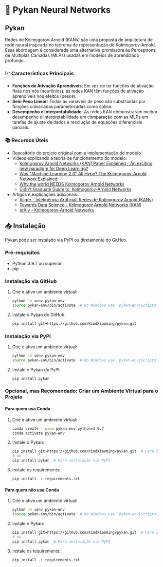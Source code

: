 # 🔮 Pykan Neural Networks

## Pykan 

Redes de Kolmogorov-Arnold (KANs) são uma proposta de arquitetura de rede neural inspirada no teorema de representação de Kolmogorov-Arnold. Essa abordagem é considerada uma alternativa promissora às Perceptrons de Múltiplas Camadas (MLPs) usadas em modelos de aprendizado profundo.

### 📈 Características Principais

- **Funções de Ativação Aprendíveis**: Em vez de ter funções de ativação fixas nos nós (neurônios), as redes KAN têm funções de ativação aprendíveis nos efeitos (pesos).
- **Sem Peso Linear**: Todas as variáveis de peso são substituídas por funções univariadas parametrizadas como spline.
- **Desempenho e Interpretabilidade**: As redes KAN demonstraram melhor desempenho e interpretabilidade em comparação com as MLPs em tarefas de ajuste de dados e resolução de equações diferenciais parciais.

### 📚 Recursos Úteis
- [Repositório do projeto original com a implementação do modelo](https://github.com/KindXiaoming/pykan)
- Vídeos explicando a teoria de funcionamento do modelo:
  - [Kolmogorov Arnold Networks (KAN) Paper Explained - An exciting new paradigm for Deep Learning?](https://www.youtube.com/watch?v=7zpz_AlFW2w&t=3s)
  - [Was "Machine Learning 2.0" All Hype? The Kolmogorov-Arnold Network Explained](https://www.youtube.com/watch?v=xLnQtLpPH-Y)
  - [Why the world NEEDS Kolmogorov Arnold Networks](https://www.youtube.com/watch?v=vzUkThsQa9E)
  - [Didn't Graduate Guide to: Kolmogorov-Arnold Networks](https://www.youtube.com/watch?v=3XAW0kqbH2Q)
- Artigos e explicações adicionais:
  - [Aliger - Inteligência Artificial: Redes de Kolmogorov Arnold (KANs)](https://aliger.com.br/inteligencia-artificial-redes-de-kolmogorov-arnold-kans-aliger/)
  - [Towards Data Science - Kolmogorov Arnold Networks (KAN)](https://towardsdatascience.com/kolmogorov-arnold-networks-kan-e317b1b4d075?gi=eca7a0811510)
  - [arXiv - Kolmogorov-Arnold Networks](https://arxiv.org/abs/2404.19756)

## 📥 Instalação

Pykan pode ser instalado via PyPI ou diretamente do GitHub.

### Pré-requisitos

- Python 3.9.7 ou superior
- pip

### Instalação via GitHub

1. Crie e ative um ambiente virtual:

    ```sh
    python -m venv pykan-env
    source pykan-env/bin/activate  # No Windows use `pykan-env\Scripts\activate`
    ```

2. Instale o Pykan do GitHub:

    ```sh
    pip install git+https://github.com/KindXiaoming/pykan.git
    ```

### Instalação via PyPI

1. Crie e ative um ambiente virtual:

    ```sh
    python -m venv pykan-env
    source pykan-env/bin/activate  # No Windows use `pykan-env\Scripts\activate`
    ```

2. Instale o Pykan do PyPI:

    ```sh
    pip install pykan
    ```

### Opcional, mas Recomendado: Criar um Ambiente Virtual para o Projeto

#### Para quem usa Conda

1. Crie e ative um ambiente virtual:

    ```sh
    conda create --name pykan-env python=3.9.7
    conda activate pykan-env
    ```

2. Instale o Pykan:

    ```sh
    pip install git+https://github.com/KindXiaoming/pykan.git  # Para instalação via GitHub
    # ou
    pip install pykan  # Para instalação via PyPI
    ```

3. Instale os requirements:

    ```sh
    pip install -r requirements.txt
    ```

#### Para quem não usa Conda

1. Crie e ative um ambiente virtual:

    ```sh
    python -m venv pykan-env
    source pykan-env/bin/activate  # No Windows use `pykan-env\Scripts\activate`
    ```

2. Instale o Pykan:

    ```sh
    pip install git+https://github.com/KindXiaoming/pykan.git  # Para instalação via GitHub
    # ou
    pip install pykan  # Para instalação via PyPI
    ```

3. Instale os requirements:

    ```sh
    pip install -r requirements.txt
    ```
